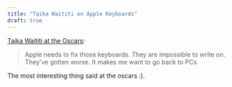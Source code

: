 ```yaml
---
title: "Taika Waititi on Apple Keyboards"
draft: true
---
```


[Taika Waititi at the Oscars](https://twitter.com/Variety/status/1226710675554091008):

> Apple needs to fix those keyboards. They are impossible to write on. They’ve gotten worse. It makes me want to go back to PCs

The most interesting thing said at the oscars :).
